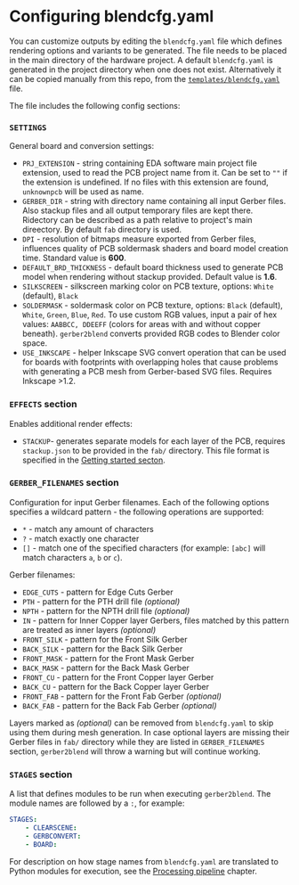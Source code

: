 # Configuring blendcfg.yaml

You can customize outputs by editing the `blendcfg.yaml` file which defines rendering options and variants to be generated. 
The file needs to be placed in the main directory of the hardware project.
A default `blendcfg.yaml` is generated in the project directory when one does not exist.
Alternatively it can be copied manually from this repo, from the [`templates/blendcfg.yaml`](../../templates/blendcfg.yaml) file.

The file includes the following config sections:

### `SETTINGS`
General board and conversion settings:
* `PRJ_EXTENSION` - string containing EDA software main project file extension, used to read the PCB project name from it. Can be set to `""` if the extension is undefined. If no files with this extension are found, `unknownpcb` will be used as name. 
* `GERBER_DIR` - string with directory name containing all input Gerber files. Also stackup files and all output temporary files are kept there. Ridectory can be described as a path relative to project's main direectory. By default `fab` directory is used.
* `DPI` - resolution of bitmaps measure exported from Gerber files, influences quality of PCB soldermask shaders and board model creation time. Standard value is **600**. 
* `DEFAULT_BRD_THICKNESS` - default board thickness used to generate PCB model when rendering without stackup provided. Default value is **1.6**.
* `SILKSCREEN` - silkscreen marking color on PCB texture, options: `White` (default), `Black`
* `SOLDERMASK` - soldermask color on PCB texture, options: `Black` (default), `White`, `Green`, `Blue`, `Red`. To use custom RGB values, input a pair of hex values: `AABBCC, DDEEFF` (colors for areas with and without copper beneath). `gerber2blend` converts provided RGB codes to Blender color space.
* `USE_INKSCAPE` - helper Inkscape SVG convert operation that can be used for boards with footprints with overlapping holes that cause problems with generating a PCB mesh from Gerber-based SVG files. Requires Inkscape >1.2.

### `EFFECTS` section
Enables additional render effects:
* `STACKUP`- generates separate models for each layer of the PCB, requires `stackup.json` to be provided in the `fab/` directory. This file format is specified in the [Getting started secton](getting-started.md#sackup-format).

### `GERBER_FILENAMES` section

Configuration for input Gerber filenames.
Each of the following options specifies a wildcard pattern - the following operations are supported:
- `*` - match any amount of characters
- `?` - match exactly one character
- `[]` - match one of the specified characters (for example: `[abc]` will match characters `a`, `b` or `c`).

Gerber filenames:
* `EDGE_CUTS` - pattern for Edge Cuts Gerber
* `PTH` - pattern for the PTH drill file _(optional)_
* `NPTH` - pattern for the NPTH drill file _(optional)_
* `IN` - pattern for Inner Copper layer Gerbers, files matched by this pattern are treated as inner layers _(optional)_
* `FRONT_SILK` - pattern for the Front Silk Gerber
* `BACK_SILK` - pattern for the Back Silk Gerber
* `FRONT_MASK` - pattern for the Front Mask Gerber
* `BACK_MASK` - pattern for the Back Mask Gerber
* `FRONT_CU` - pattern for the Front Copper layer Gerber
* `BACK_CU` - pattern for the Back Copper layer Gerber
* `FRONT_FAB` - pattern for the Front Fab Gerber _(optional)_
* `BACK_FAB` - pattern for the Back Fab Gerber _(optional)_

Layers marked as _(optional)_ can be removed from `blendcfg.yaml` to skip using them during mesh generation. In case optional layers are missing their Gerber files in `fab/` directory while they are listed in `GERBER_FILENAMES` section, `gerber2blend` will throw a warning but will continue working.

### `STAGES` section
A list that defines modules to be run when executing `gerber2blend`.
The module names are followed by a `:`, for example:

```yaml
STAGES:
    - CLEARSCENE:
    - GERBCONVERT:
    - BOARD:
```

For description on how stage names from `blendcfg.yaml` are translated to Python modules for execution, see the [Processing pipeline](pipeline.md) chapter.
